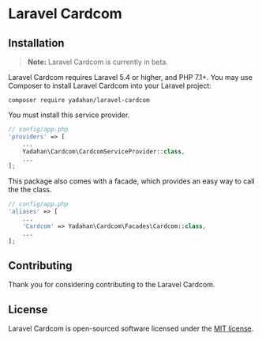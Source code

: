 # Laravel Cardcom

## Installation

> **Note:** Laravel Cardcom is currently in beta.

Laravel Cardcom requires Laravel 5.4 or higher, and PHP 7.1+. You may use Composer to install Laravel Cardcom into your Laravel project:

    composer require yadahan/laravel-cardcom

You must install this service provider.

```php
// config/app.php
'providers' => [
    ...
    Yadahan\Cardcom\CardcomServiceProvider::class,
    ...
];
```

This package also comes with a facade, which provides an easy way to call the the class.

```php
// config/app.php
'aliases' => [
    ...
    'Cardcom' => Yadahan\Cardcom\Facades\Cardcom::class,
    ...
];
```

## Contributing

Thank you for considering contributing to the Laravel Cardcom.

## License

Laravel Cardcom is open-sourced software licensed under the [MIT license](http://opensource.org/licenses/MIT).